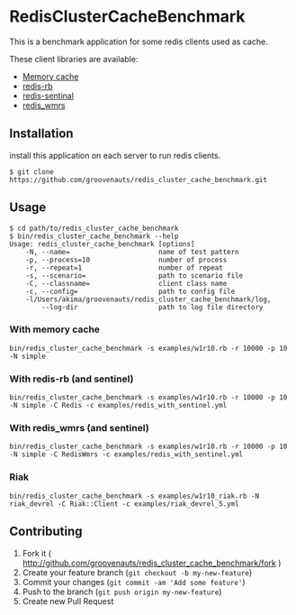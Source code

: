# RedisClusterCacheBenchmark

This is a benchmark application for some redis clients used as cache.

These client libraries are available:

* [Memory cache](https://github.com/groovenauts/redis_cluster_cache_benchmark/blob/master/lib/redis_cluster_cache_benchmark/memory_storage.rb)
* [redis-rb](https://github.com/redis/redis-rb)
* [redis-sentinal](https://github.com/flyerhzm/redis-sentinel)
* [redis_wmrs](https://github.com/groovenauts/redis_wmrs)

## Installation

install this application on each server to run redis clients.

```
$ git clone https://github.com/groovenauts/redis_cluster_cache_benchmark.git
```

## Usage

```
$ cd path/to/redis_cluster_cache_benchmark
$ bin/redis_cluster_cache_benchmark --help
Usage: redis_cluster_cache_benchmark [options]
    -N, --name=                      name of test pattern
    -p, --process=10                 number of process
    -r, --repeat=1                   number of repeat
    -s, --scenario=                  path to scenario file
    -C, --classname=                 client class name
    -c, --config=                    path to config file
    -l/Users/akima/groovenauts/redis_cluster_cache_benchmark/log,
        --log-dir                    path to log file directory
```

### With memory cache

```
bin/redis_cluster_cache_benchmark -s examples/w1r10.rb -r 10000 -p 10 -N simple
```

### With redis-rb (and sentinel)

```
bin/redis_cluster_cache_benchmark -s examples/w1r10.rb -r 10000 -p 10 -N simple -C Redis -c examples/redis_with_sentinel.yml
```


### With redis_wmrs (and sentinel)

```
bin/redis_cluster_cache_benchmark -s examples/w1r10.rb -r 10000 -p 10 -N simple -C RedisWmrs -c examples/redis_with_sentinel.yml
```

### Riak

```
bin/redis_cluster_cache_benchmark -s examples/w1r10_riak.rb -N riak_devrel -C Riak::Client -c examples/riak_devrel_5.yml
```



## Contributing

1. Fork it ( http://github.com/groovenauts/redis_cluster_cache_benchmark/fork )
2. Create your feature branch (`git checkout -b my-new-feature`)
3. Commit your changes (`git commit -am 'Add some feature'`)
4. Push to the branch (`git push origin my-new-feature`)
5. Create new Pull Request
